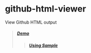 # github-html-viewer
View Github HTML output
> ##### [Demo](https://seo33.ir/projects/github-html-viewer/)
> > ##### [Using Sample](https://seo33.ir/projects/github-html-viewer/?u=https://github.com/Noah1001000/IR-Map/blob/master/IRMap.html)
